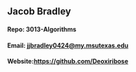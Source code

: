 ## Jacob Bradley
#### Repo: 3013-Algorithms
#### Email: jjbradley0424@my.msutexas.edu
#### Website:https://github.com/Deoxiribose
